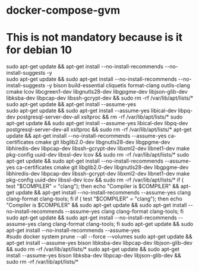 # docker-compose-gvm
# This is not mandatory  because is it for debian 10 
  sudo apt-get update && apt-get install --no-install-recommends --no-install-suggests -y \
  sudo apt-get update && sudo apt-get install --no-install-recommends --no-install-suggests -y bison     build-essential     cliquetis     format-clang     outils-clang     cmake     lcov     libcgreen1-dev     libgnutls28-dev     libgpgme-dev     libjson-glib-dev     libksba-dev     libpcap-dev     libssh-gcrypt-dev     && sudo rm -rf /var/lib/apt/lists/*
  sudo apt-get update && apt-get install --assume-yes \
  sudo apt-get update && sudo apt-get install --assume-yes libical-dev     libpq-dev     postgresql-server-dev-all     xsltproc  && rm -rf /var/lib/apt/lists/*
  sudo apt-get update && sudo apt-get install --assume-yes libical-dev     libpq-dev     postgresql-server-dev-all     xsltproc  && sudo rm -rf /var/lib/apt/lists/*
  apt-get update     && apt-get install --no-install-recommends --assume-yes     ca-certificates     cmake     git     libglib2.0-dev     libgnutls28-dev     libgpgme-dev     libhiredis-dev     libpcap-dev     libssh-gcrypt-dev     libxml2-dev     libnet1-dev     make     pkg-config     uuid-dev     libssl-dev     lcov  && sudo rm -rf /var/lib/apt/lists/*
   sudo apt-get update     && sudo apt-get install --no-install-recommends --assume-yes     ca-certificates     cmake     git     libglib2.0-dev     libgnutls28-dev     libgpgme-dev     libhiredis-dev     libpcap-dev     libssh-gcrypt-dev     libxml2-dev     libnet1-dev     make     pkg-config     uuid-dev     libssl-dev     lcov  && sudo rm -rf /var/lib/apt/lists/*
  if ( test "$COMPILER" = "clang"); then     echo "Compiler is $COMPILER"     && apt-get update     && apt-get install --no-install-recommends --assume-yes     clang     clang-format     clang-tools;     fi
  if ( test "$COMPILER" = "clang"); then     echo "Compiler is $COMPILER"     && sudo apt-get update     && sudo apt-get install --no-install-recommends --assume-yes     clang     clang-format     clang-tools;     fi
   sudo apt-get update     && sudo apt-get install --no-install-recommends --assume-yes     clang     clang-format     clang-tools;     fi
   sudo apt-get update     && sudo apt-get install --no-install-recommends --assume-yes    
  #sudo docker system prune --all --force --volumes
   sudo apt-get update && apt-get install --assume-yes     bison     libksba-dev     libpcap-dev     libjson-glib-dev     && sudo rm -rf /var/lib/apt/lists/*
   sudo apt-get update && sudo apt-get install --assume-yes     bison     libksba-dev     libpcap-dev     libjson-glib-dev     && sudo rm -rf /var/lib/apt/lists/*
